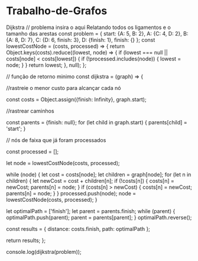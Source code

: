 # Trabalho-de-Grafos
Dijkstra
// problema insira o aqui Relatando todos os ligamentos e o tamanho das arestas
const problem = {
  start: {A: 5, B: 2},
  A: {C: 4, D: 2},
  B: {A: 8, D: 7},
  C: {D: 6, finish: 3},
  D: {finish: 1},
  finish: {}
};
const lowestCostNode = (costs, processed) => {
  return Object.keys(costs).reduce((lowest, node) => {
    if (lowest === null || costs[node] < costs[lowest]) {
      if (!processed.includes(node)) {
        lowest = node;
      }
    }
    return lowest;
  }, null);
};

// função de retorno minimo
const dijkstra = (graph) => {

  //rastreie o menor custo para alcançar cada nó


  const costs = Object.assign({finish: Infinity}, graph.start);

  //rastrear caminhos


  const parents = {finish: null};
  for (let child in graph.start) {
    parents[child] = 'start';
  }

  // nós de faixa que já foram processados


  const processed = [];

  let node = lowestCostNode(costs, processed);

  while (node) {
    let cost = costs[node];
    let children = graph[node];
    for (let n in children) {
      let newCost = cost + children[n];
      if (!costs[n]) {
        costs[n] = newCost;
        parents[n] = node;
      }
      if (costs[n] > newCost) {
        costs[n] = newCost;
        parents[n] = node;
      }
    }
    processed.push(node);
    node = lowestCostNode(costs, processed);
  }

  let optimalPath = ['finish'];
  let parent = parents.finish;
  while (parent) {
    optimalPath.push(parent);
    parent = parents[parent];
  }
  optimalPath.reverse();

  const results = {
    distance: costs.finish,
    path: optimalPath
  };

  return results;
};

console.log(dijkstra(problem));
